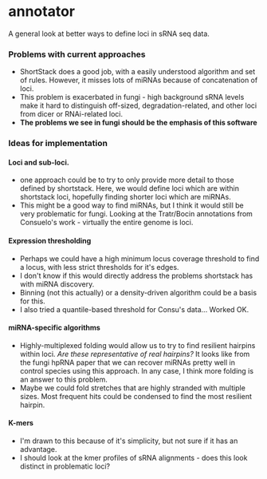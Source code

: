 # annotator
 

A general look at better ways to define loci in sRNA seq data.


### Problems with current approaches
* ShortStack does a good job, with a easily understood algorithm and set of rules. However, it misses lots of miRNAs because of concatenation of loci.
* This problem is exacerbated in fungi - high background sRNA levels make it hard to distinguish off-sized, degradation-related, and other loci from dicer or RNAi-related loci.
* **The problems we see in fungi should be the emphasis of this software**


### Ideas for implementation

#### Loci and sub-loci.
* one approach could be to try to only provide more detail to those defined by shortstack. Here, we would define loci which are within shortstack loci, hopefully finding shorter loci which are miRNAs.
* This might be a good way to find miRNAs, but I think it would still be very problematic for fungi. Looking at the Tratr/Bocin annotations from Consuelo's work - virtually the entire genome is loci.


#### Expression thresholding
* Perhaps we could have a high minimum locus coverage threshold to find a locus, with less strict thresholds for it's edges. 
* I don't know if this would directly address the problems shortstack has with miRNA discovery.
* Binning (not this actually) or a density-driven algorithm could be a basis for this.
* I also tried a quantile-based threshold for Consu's data... Worked OK.


#### miRNA-specific algorithms
* Highly-multiplexed folding would allow us to try to find resilient hairpins within loci. *Are these representative of real hairpins?* It looks like from the fungi hpRNA paper that we can recover miRNAs pretty well in control species using this approach. In any case, I think more folding is an answer to this problem.
* Maybe we could fold stretches that are highly stranded with multiple sizes. Most frequent hits could be condensed to find the most resilient hairpin.

#### K-mers
* I'm drawn to this because of it's simplicity, but not sure if it has an advantage.
* I should look at the kmer profiles of sRNA alignments - does this look distinct in problematic loci?


